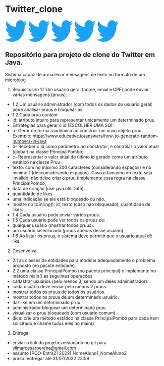 <div>
<h1>Twitter_clone</h1>

<img align="center" alt="Twitter_clone" height="70" width="70" src="https://raw.githubusercontent.com/devicons/devicon/master/icons/twitter/twitter-original.svg">
 
<img align="center" alt="Twitter_clone" height="70" width="70" src="https://raw.githubusercontent.com/devicons/devicon/master/icons/twitter/twitter-original.svg">
 
<img align="center" alt="Twitter_clone" height="70" width="70" src="https://raw.githubusercontent.com/devicons/devicon/master/icons/twitter/twitter-original.svg">
 
<img align="center" alt="Twitter_clone" height="70" width="70" src="https://raw.githubusercontent.com/devicons/devicon/master/icons/twitter/twitter-original.svg">
 
<img align="center" alt="Twitter_clone" height="70" width="70" src="https://raw.githubusercontent.com/devicons/devicon/master/icons/twitter/twitter-original.svg">
</div>

<h2>Repositório para projeto de clone do Twitter em Java.</h2>

Sistema capaz de armazenar mensagens de texto no formato de um microblog.

1. Requisitos:\n
1.1 Um usuário geral (nome, email e CPF) pode enviar várias mensagens (pruus).
- 1.2 Um usuário administrador (com todos os dados do usuário geral) pode analisar pruus e bloqueá-los.
- 1.2 Cada pruu contém:
- id: atributo inteiro para representar unicamente um determinado pruu.
- Estratégias para gerar o id (ESCOLHER UMA SÓ):
- a- Gerar de forma randômica ao construir um novo objeto pruu. Exemplo: https://www.educative.io/answers/how-to-generate-random-numbers-in-java
- b- Receber o id como parâmetro no construtor, e controlar o valor atual (global) na classe PrincipalPombo;
- c- Representar o valor atual do último id gerado como um atributo estático na classe Pruu
- texto: com no máximo 300 caracteres (considerando espaços) e no mínimo 1 (desconsiderando espaços). Caso o tamanho do texto seja inválido, não deixe criar o
pruu (implemente essa regra na classe PrincipalPombo;
- data de criação (use java.util.Date).
- quantidade de likes.
- uma indicação se ele está bloqueado ou não.
- mostre no toString(): id, texto (caso não bloqueado), quantidade de likes.
- 1.4 Cada usuário pode enviar vários pruus.
- 1.5 Cada usuário pode ver todos os pruus de:
- qualquer usuário (mostrar todos pruus).
- um usuário selecionado (pruus apenas desse usuário).
- 1.6 Ao listar os pruus, o sistema deve permitir que o usuário atual dê like.

2. Desenvolva:
- 2.1 as classes de entidades para modelar adequadamente o problema proposto (no pacote entidade).
- 2.2 uma classe PrincipalPombo (no pacote principal) e implemente no método main() as seguintes operações:
- cadastrar usuários (pelo menos 3, sendo um deles administrador).
- cada usuário deve enviar pelo menos 2 pruus.
- mostrar todos os pruus de todos os usuários.
- mostrar todos os pruus de um determinado usuário.
- dar like em um determinado pruu.
- administrador bloquear um determinado pruu.
- visualizar o pruu bloqueado (com usuário comum).
- dica: crie um método estático na classe PrincipalPombo para cada item solicitado e chame todos eles no main()

3. Entrega:
- enviar o link do projeto versionado no git para vilmarcesarpereira@gmail.com
- assunto [POO-Entra21 2022] NomeAluno1_NomeAluno2
- prazo: entregar até 31/07/2022 23:59
